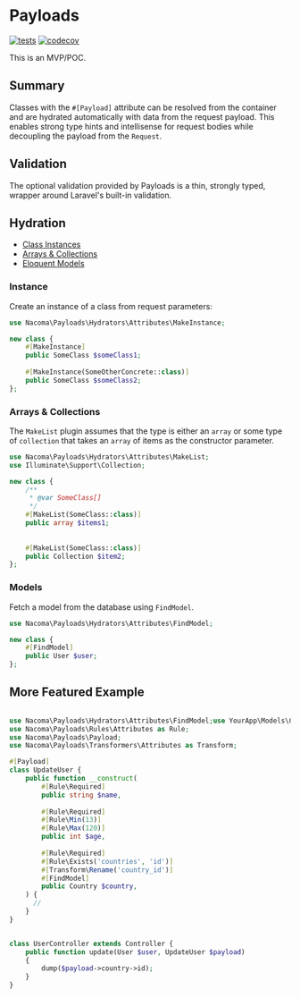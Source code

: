 # Payloads

[![tests](https://github.com/Nacoma/Payloads/actions/workflows/tests.yml/badge.svg)](https://github.com/Nacoma/Payloads/actions/workflows/tests.yml)
[![codecov](https://codecov.io/gh/Nacoma/Payloads/branch/main/graph/badge.svg?token=EPEZ3CHOGZ)](https://codecov.io/gh/Nacoma/Payloads)



This is an MVP/POC.

## Summary

Classes with the `#[Payload]` attribute can be resolved from the container and are hydrated automatically with data from
the request payload. This enables strong type hints and intellisense for request bodies while decoupling the payload
from the `Request`.

## Validation

The optional validation provided by Payloads is a thin, strongly typed, wrapper around Laravel's built-in validation.

## Hydration

- [Class Instances](#instance)
- [Arrays & Collections](#arrays--collections)
- [Eloquent Models](#models)

### Instance

Create an instance of a class from request parameters:

```php
use Nacoma\Payloads\Hydrators\Attributes\MakeInstance;

new class {
    #[MakeInstance]
    public SomeClass $someClass1;
    
    #[MakeInstance(SomeOtherConcrete::class)]
    public SomeClass $someClass2;
};
```

### Arrays & Collections

The `MakeList` plugin assumes that the type is either an `array` or some type of
`collection` that takes an `array` of items as the constructor parameter.

```php
use Nacoma\Payloads\Hydrators\Attributes\MakeList;
use Illuminate\Support\Collection;

new class {
    /**
     * @var SomeClass[] 
     */
    #[MakeList(SomeClass::class)]
    public array $items1;
    
    
    #[MakeList(SomeClass::class)]
    public Collection $item2;
};
```

### Models

Fetch a model from the database using `FindModel`.

```php
use Nacoma\Payloads\Hydrators\Attributes\FindModel;

new class {
    #[FindModel]
    public User $user;
};
```

## More Featured Example

```php

use Nacoma\Payloads\Hydrators\Attributes\FindModel;use YourApp\Models\Country;
use Nacoma\Payloads\Rules\Attributes as Rule;
use Nacoma\Payloads\Payload;
use Nacoma\Payloads\Transformers\Attributes as Transform;

#[Payload]
class UpdateUser {
    public function __construct(
        #[Rule\Required]
        public string $name,
        
        #[Rule\Required]
        #[Rule\Min(13)]
        #[Rule\Max(120)]
        public int $age,
        
        #[Rule\Required]
        #[Rule\Exists('countries', 'id')]
        #[Transform\Rename('country_id')]
        #[FindModel]
        public Country $country,
    ) {
      //
    }
}

```

```php

class UserController extends Controller {
    public function update(User $user, UpdateUser $payload)
    {
        dump($payload->country->id);
    }
}

```
